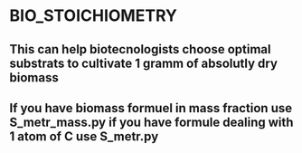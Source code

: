 # BIO_STOICHIOMETRY
## This can help biotecnologists choose optimal substrats to cultivate 1 gramm of absolutly dry biomass
## If you have biomass formuel in mass fraction use S_metr_mass.py if you have formule dealing with 1 atom of C use S_metr.py
